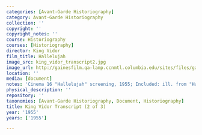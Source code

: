 ```yaml
---
categories: [Avant-Garde Historiography]
category: Avant-Garde Historiography
collection: ''
copyright: ''
copyright_notes: ''
course: Historiography
courses: [Historiography]
director: King Vidor
film_title: Hallelujah
image_src: king_vidor_transcript2.jpg
image_url: http://gainesfilm.qa-lamp.ccnmtl.columbia.edu/sites/files/gainesfilm/images/king_vidor_transcript2.jpg
location: ''
media: [document]
notes: 'Cinema 16 "Hallelujah" screening, 1955; Included: ill. from "Hallelujah" (1929)'
physical_description: ''
repository: ''
taxonomies: [Avant-Garde Historiography, Document, Historiography]
title: King Vidor Transcript (2 of 3)
year: '1955'
years: ['1955']

---
```

